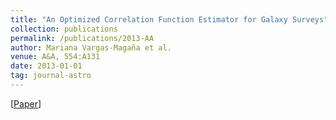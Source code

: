 ```yaml
---
title: "An Optimized Correlation Function Estimator for Galaxy Surveys"
collection: publications
permalink: /publications/2013-AA
author: Mariana Vargas-Magaña et al.
venue: A&A, 554:A131
date: 2013-01-01
tag: journal-astro
---
```


[[Paper](https://www.aanda.org/articles/aa/full_html/2013/06/aa20790-12/aa20790-12.html)]
<br>
<br>

